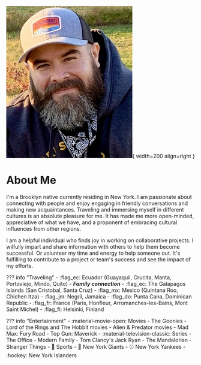 ![Profile Pic 2](../assets/images/profile-pic-2.jpg){ width=200 align=right }

# About Me

I'm a Brooklyn native currently residing in New York.  I am passionate about connecting with people and enjoy engaging in friendly conversations and making new acquaintances.  Traveling and immersing myself in different cultures is an absolute pleasure for me.  It has made me more open-minded, appreciative of what we have, and a proponent of embracing cultural influences from other regions.

I am a helpful individual who finds joy in working on collaborative projects.  I wilfully impart and share information with others to help them become successful.  Or volunteer my time and energy to help someone out.  It's fulfilling to contribute to a project or team's success and see the impact of my efforts.

??? info "Traveling"
    - :flag_ec: Ecuador (Guayaquil, Crucita, Manta, Portoviejo, Mindo, Quito) - _**Family connection**_
    - :flag_ec: The Galapagos Islands (San Cristobal, Santa Cruz)
    - :flag_mx: Mexico (Quintana Roo, Chichen Itza)
    - :flag_jm: Negril, Jamaica
    - :flag_do: Punta Cana, Dominican Republic
    - :flag_fr: France (Paris, Honfleur, Arromanches-les-Bains, Mont Saint Michel)
    - :flag_fi: Helsinki, Finland

??? info "Entertainment"
    - :material-movie-open: Movies
        - The Goonies
        - Lord of the Rings and The Hobbit movies
        - Alien & Predator movies
        - Mad Max: Fury Road
        - Top Gun: Maverick
    - :material-television-classic: Series
        - The Office
        - Modern Family
        - Tom Clancy's Jack Ryan
        - The Mandalorian
        - Stranger Things
    - :athletic_shoe: Sports
        - :football: New York Giants
        - :baseball: New York Yankees
        - :hockey: New York Islanders


